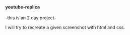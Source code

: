 #### youtube-replica
-this is an 2 day project-

I will try to recreate a given screenshot with html and css.
